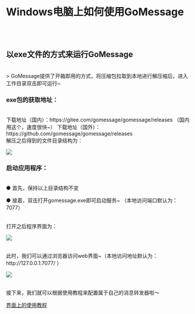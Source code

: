 # Windows电脑上如何使用GoMessage

<br><br>

## 以exe文件的方式来运行GoMessage
<br>
> GoMessage提供了开箱即用的方式，将压缩包拉取到本地进行解压缩后，进入工作目录双击即可运行~
<br>

### exe包的获取地址：
<br>
下载地址（国内）：https://gitee.com/gomessage/gomessage/releases （国内用这个，速度很快~）
下载地址（国外）：https://github.com/gomessage/gomessage/releases

<br>
解压之后得到的文件目录结构为：

![](./images/image-20230613224906295.png)

### 启动应用程序：

<br>
● 首先，保持以上目录结构不变

● 接着，双击打开gomessage.exe即可启动服务~ （本地访问端口默认为：7077）

<br>
打开之后程序界面为：

![](https://img.taycc.com/image-20230613224906296.png)

<br>
此时，我们可以通过浏览器访问web界面~（本地访问地址默认为：http://127.0.0.1:7077/ ）

![](https://img.taycc.com/image-20230613224906297.png)

<br>
接下来，我们就可以根据使用教程来配置属于自己的消息转发器啦～

[界面上的使用教程](https://github.com/BearQy/gomessage/tree/master#%E7%95%8C%E9%9D%A2%E4%B8%8A%E7%9A%84%E4%BD%BF%E7%94%A8%E6%95%99%E7%A8%8B)